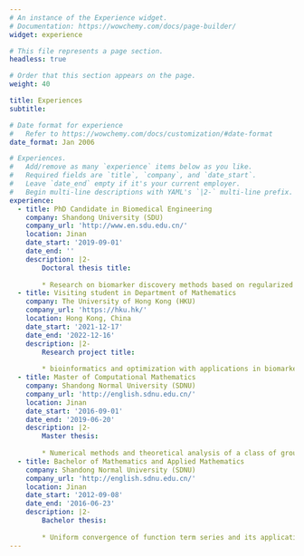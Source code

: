 ```yaml
---
# An instance of the Experience widget.
# Documentation: https://wowchemy.com/docs/page-builder/
widget: experience

# This file represents a page section.
headless: true

# Order that this section appears on the page.
weight: 40

title: Experiences
subtitle:

# Date format for experience
#   Refer to https://wowchemy.com/docs/customization/#date-format
date_format: Jan 2006

# Experiences.
#   Add/remove as many `experience` items below as you like.
#   Required fields are `title`, `company`, and `date_start`.
#   Leave `date_end` empty if it's your current employer.
#   Begin multi-line descriptions with YAML's `|2-` multi-line prefix.
experience:
  - title: PhD Candidate in Biomedical Engineering
    company: Shandong University (SDU) 
    company_url: 'http://www.en.sdu.edu.cn/'
    location: Jinan
    date_start: '2019-09-01'
    date_end: ''
    description: |2-
        Doctoral thesis title:
        
        * Research on biomarker discovery methods based on regularized feature selection
  - title: Visiting student in Department of Mathematics
    company: The University of Hong Kong (HKU) 
    company_url: 'https://hku.hk/'
    location: Hong Kong, China
    date_start: '2021-12-17'
    date_end: '2022-12-16'
    description: |2-
        Research project title: 
        
        * bioinformatics and optimization with applications in biomarker discovery and feature selection
  - title: Master of Computational Mathematics
    company: Shandong Normal University (SDNU) 
    company_url: 'http://english.sdnu.edu.cn/'
    location: Jinan
    date_start: '2016-09-01'
    date_end: '2019-06-20'
    description: |2-
        Master thesis:
        
        * Numerical methods and theoretical analysis of a class of groundwater pollution problems
  - title: Bachelor of Mathematics and Applied Mathematics
    company: Shandong Normal University (SDNU) 
    company_url: 'http://english.sdnu.edu.cn/'
    location: Jinan
    date_start: '2012-09-08'
    date_end: '2016-06-23'
    description: |2-
        Bachelor thesis:
        
        * Uniform convergence of function term series and its applications	
---
```

